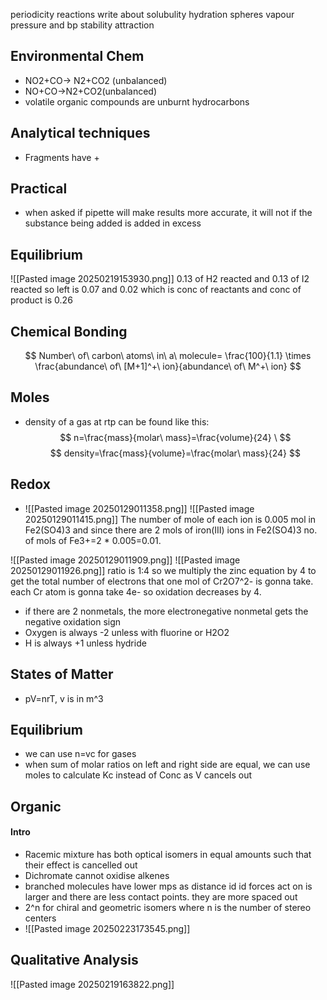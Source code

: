 
periodicity reactions
write about solubulity
hydration spheres
vapour pressure and bp
stability attraction

## Environmental Chem
- NO2+CO-> N2+CO2 (unbalanced)
- NO+CO->N2+CO2(unbalanced)
- volatile organic compounds are unburnt hydrocarbons
## Analytical techniques
* Fragments have +

## Practical
* when asked if pipette will make results more accurate, it will not if the substance being added is added in excess

## Equilibrium
![[Pasted image 20250219153930.png]]
0.13 of H2 reacted and 0.13 of I2 reacted so left is 0.07 and 0.02 which is conc of reactants and conc of product is 0.26
## Chemical Bonding

$$
 Number\ of\  carbon\ atoms\ in\ a\ molecule= \frac{100}{1.1} \times \frac{abundance\ of\ [M+1]^+\ ion}{abundance\ of\ M^+\ ion}
$$
## Moles
* density of a gas at rtp can be found like this: 
$$ n=\frac{mass}{molar\ mass}=\frac{volume}{24} \
$$
$$
density=\frac{mass}{volume}=\frac{molar\ mass}{24}
$$

## Redox
- ![[Pasted image 20250129011358.png]]
	![[Pasted image 20250129011415.png]]
The number of mole of each ion is 0.005 mol in Fe2(SO4)3 and since there are 2 mols of iron(III) ions in Fe2(SO4)3 no. of mols of Fe3+=2 * 0.005=0.01.  

![[Pasted image 20250129011909.png]]
![[Pasted image 20250129011926.png]]
ratio is 1:4 so we multiply the zinc equation by 4 to get the total number of electrons that one mol of Cr2O7^2- is gonna take. each Cr atom is gonna take 4e- so oxidation decreases by 4. 
* if there are 2 nonmetals, the more electronegative nonmetal gets the negative oxidation sign
* Oxygen is always -2 unless with fluorine or H2O2
* H is always +1 unless hydride

## States of Matter
- pV=nrT, v is in m^3 
## Equilibrium
- we can use n=vc for gases
- when sum of molar ratios on left and right side are equal, we can use moles to calculate Kc instead of Conc as V cancels out
## Organic
#### Intro
- Racemic mixture has both optical isomers in equal amounts such that their effect is cancelled out
- Dichromate cannot oxidise alkenes
- branched molecules have lower mps as distance id id forces act on is larger and there are less contact points. they are more spaced out
- 2^n for chiral and geometric isomers where n is the number of stereo centers
- ![[Pasted image 20250223173545.png]]

## Qualitative Analysis
![[Pasted image 20250219163822.png]]
